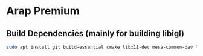 # Arap Premium

## Build Dependencies (mainly for building libigl)
```bash
sudo apt install git build-essential cmake libx11-dev mesa-common-dev libgl1-mesa-dev libglu1-mesa-dev libxrandr-dev libxi-dev libxmu-dev libblas-dev libxinerama-dev libxcursor-dev
```